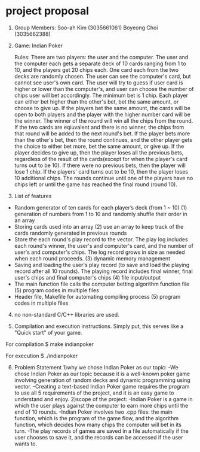 # project proposal

1. Group Members:
  Soo-ah Kim (3035661061)
  Boyeong Choi (3035662388)
  
2. Game: Indian Poker

   Rules: 
  There are two players: the user and the computer.
  The user and the computer each gets a separate deck of 10 cards ranging from 1 to 10, and the players get 20 chips each.
  One card each from the two decks are randomly chosen. The user can see the computer's card, but cannot see user's own card.
  The user will try to guess if user card is higher or lower than the computer's, and user can choose the number of chips user will bet accordingly.
  The minimum bet is 1 chip. Each player can either bet higher than the other's bet, bet the same amount, or choose to give up.
  If the players bet the same amount, the cards will be open to both players and the player with the higher number card will be the winner. The winner of the round will win all the chips from the round. If the two cards are eqiuvalent and there is no winner, the chips from that round will be added to the next round's bet.
  If the player bets more than the other's bet, then the round continues, and the other player gets the choice to either bet more, bet the same amount, or give up.
  If the player decides to give up, then the player loses all the previous bets, regardless of the result of the cards(except for when the player's card turns out to be 10). If there were no previous bets, then the player will lose 1 chip. If the players' card turns out to be 10, then the player loses 10 additional chips.
  The rounds continue until one of the players have no chips left or until the game has reached the final round (round 10).
  
  
 3. List of features 
  - Random generator of ten cards for each player’s deck (from 1 ~ 10)
       (1) generation of numbers from 1 to 10 and randomly shuffle their order in an array 
  - Storing cards used into an array 
       (2) use an array to keep track of the cards randomly generated in previous rounds
  - Store the each round's play record to the vector. The play log includes each round's winner,  the user's and computer's card, and the number of user's and computer's chips. The log record grows in size as needed when each round proceeds.
       (3) dynamic memory management
  - Saving and loading the user's play record (to save and load the playing record after all 10 rounds). The playing record includes final winner, final user's chips and final computer's chips
       (4) file input/output
  - The main function file calls the computer betting algorithm function file
       (5) program codes in multiple files
  - Header file, Makefile for automating compiling process
       (5) program codes in multiple files
  
4. no non-standard C/C++ libraries are used.
  
5. Compilation and execution instructions. Simply put, this serves like a "Quick start" of your game.

  For compilation
  $ make indianpoker
  
  For execution
  $ ./indianpoker
  
  6. Problem Statement
    1)why we chose Indian Poker as our topic:
        -We chose Indian Poker as our topic because it is a well-known poker game involving generation of random decks and dynamic programming using vector. 
        -Creating a text-based Indian Poker game requires the program to use all 5 requirements of the project, and it is an easy game to understand and enjoy.
    2)scope of the project:
        -Indian Poker is a game in which the user plays against the computer to earn more chips until the end of 10 rounds.
        -Indian Poker involves two .cpp files: the main function, which is the program of the game flow, and the algorithm function, which decides how many chips the computer will bet in its turn.
        -The play records of games are saved in a file automatically if the user chooses to save it, and the records can be accessed if the user wants to.
